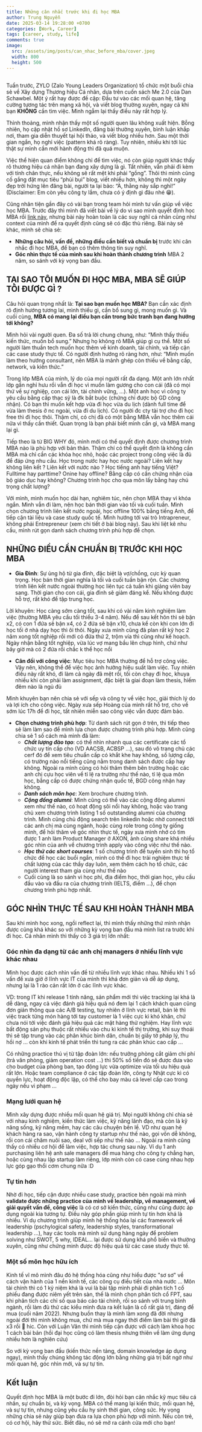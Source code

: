 ```yaml
---
title: Những cân nhắc trước khi đi học MBA
author: Trung Nguyễn
date: 2025-03-14 19:28:00 +0700
categories: [Work, Career]
tags: [career, study, life]
comments: true
image:
  src: /assets/img/posts/can_nhac_before_mba/cover.jpeg
  width: 800
  height: 500
---
```

## 

Tuần trước, ZYLO (Zalo Young Leaders Organization) tổ chức một buổi chia sẻ về Xây dựng Thương hiệu Cá nhân, dựa trên cuốn sách Me 2.0 của Dan Schawbel. Một ý rất hay được đề cập: Đầu tư vào các mối quan hệ, tăng cường tương tác trên mạng xã hội, và viết blog thường xuyên, ngay cả khi bạn **KHÔNG** cần tìm việc. Mình ngẫm lại thấy điều này rất hợp lý.

Thỉnh thoảng, mình nhận thấy một số người quen lâu không xuất hiện. Bỗng nhiên, họ cập nhật hồ sơ LinkedIn, đăng bài thường xuyên, bình luận khắp nơi, tham gia diễn thuyết tại hội thảo, và viết blog nhiều hơn. Sau một thời gian ngắn, họ nghỉ việc (pattern khá rõ ràng). Tuy nhiên, nhiều khi tới lúc thật sự mình cần mới hành động thì đã quá muộn.

Việc thể hiện quan điểm không chỉ để tìm việc, nó còn giúp người khác thấy rõ thương hiệu cá nhân bạn đang xây dựng là gì. Tất nhiên, vẫn phải đi kèm với tính chân thực, nếu không sẽ rất mệt khi phải “gồng”. Thôi thì mình cũng cố gắng đặt mục tiêu “phủi bụi” blog, viết nhiều hơn, không thì một ngày đẹp trời hứng lên đăng bài, người ta lại bảo: “À, thằng này sắp nghỉ!” (Disclaimer: Em còn yêu công ty lắm, chưa có ý định gì đâu nhé 😁).

Cũng nhân tiện gần đây có vài bạn trong team hỏi mình tư vấn giúp về việc học MBA. Trước đây thì mình đã viết bài về lý do vì sao mình quyết định học MBA rồi [link này](https://trung.tech/posts/why-mba/), nhưng bài này hoàn toàn là các suy nghĩ cá nhân cũng như context của mình để ra quyết định cũng sẽ có đặc thù riêng. Bài này sẽ khác, mình sẽ chia sẻ:
- **Những câu hỏi, vấn đề, những điều cần biết và chuẩn bị** trước khi cân nhắc đi học MBA, để bạn có thêm thông tin suy nghĩ.
- **Góc nhìn thực tế của mình sau khi hoàn thành chương trình** MBA 2 năm, so sánh với kỳ vọng ban đầu.

## TẠI SAO TÔI MUỐN ĐI HỌC MBA, MBA SẼ GIÚP TÔI ĐƯỢC GÌ ?

Câu hỏi quan trọng nhất là: **Tại sao bạn muốn học MBA?** Bạn cần xác định rõ định hướng tương lai, mình thiếu gì, cần bổ sung gì, mong muốn gì. Và cuối cùng, **MBA có mang lại điều bạn cần trong bức tranh bạn đang hướng tới không?**

Mình hỏi vài người quen. Đa số trả lời chung chung, như: “Mình thấy thiếu kiến thức, muốn bổ sung.” Nhưng họ không rõ MBA giúp gì cụ thể. Một số người làm thuần tech muốn học thêm về kinh doanh, tài chính, và tiếp cận các case study thực tế. Có người định hướng rõ ràng hơn, như: “Mình muốn làm theo hướng consultant, nên MBA là mảnh ghép còn thiếu về bằng cấp, network, và kiến thức.”

Trong lớp MBA của mình, lý do của mọi người rất đa dạng. Một anh lớn nhất lớp gần nghỉ hưu rồi vẫn đi học vì muốn làm gương cho con cái (đã có mọi thứ về sự nghiệp, con cái lớn, tài chính vững, ...). Một anh học vì công ty yêu cầu bằng cấp thạc sỹ là đk bắt buộc (chứng chỉ được bộ GD công nhận). Có bạn thì muốn kết hợp vừa đi học vừa du lịch (dành full time để vừa làm thesis ở nc ngoài, vừa đi du lịch). Có người đc cty tài trợ cho đi học free thì đi học thôi. Thậm chí, có chị đã có một bằng MBA vẫn học thêm cái nữa vì thấy cần thiết. Quan trọng là bạn phải biết mình cần gì, và MBA mang lại gì.

Tiếp theo là từ BIG WHY đó, mình mới có thể quyết định được chương trình MBA nào là phù hợp với bản thân. Thậm chí có thể quyết định là không cần MBA mà chỉ cần các khóa học nhỏ, hoặc các project trong công việc là đủ để đáp ứng nhu cầu. Học trong nước hay học nước ngoài? Liên kết hay không liên kết ? Liên kết với nước nào ? Học tiếng anh hay tiếng Việt? Fulltime hay parttime? Onine hay offline? Bằng cấp có cần chứng nhận của bộ giáo dục hay không? Chương trình học cho qua môn lấy bằng hay chú trọng chất lượng? 

Với mình, mình muốn học dài hạn, nghiêm túc, nên chọn MBA thay vì khóa ngắn. Mình vẫn đi làm, nên học bán thời gian vào tối và cuối tuần. Mình chọn chương trình liên kết nước ngoài, học offline 100% bằng tiếng Anh, để tiếp cận tài liệu và case study quốc tế. Mình hướng tới vai trò Intrapreneur, không phải Entrepreneur (xem chi tiết ở bài blog này). Sau khi liệt kê nhu cầu, mình rút gọn danh sách chương trình phù hợp để chọn.

## NHỮNG ĐIỀU CẦN CHUẨN BỊ TRƯỚC KHI HỌC MBA

- **Gia Đình**: 
Sự ủng hộ từ gia đình, đặc biệt là vợ/chồng, cực kỳ quan trọng. Học bán thời gian nghĩa là tối và cuối tuần bận rộn. Các chương trình liên kết nước ngoài thường học liên tục cả tuần khi giảng viên bay sang. Thời gian cho con cái, gia đình sẽ giảm đáng kể. Nếu không được hỗ trợ, rất khó để tập trung học.

Lời khuyên: Học càng sớm càng tốt, sau khi có vài năm kinh nghiệm làm việc (thường MBA yêu cầu tối thiểu 3-4 năm). Nếu để sau kết hôn thì sẽ bận x2, có con 1 đứa sẽ bận x4, có 2 đứa sẽ bận x10, chưa kể còn khi con lớn đi học tối ở nhà dạy học thì ôi thôi. Ngày xưa mình cũng đã plan rất kỹ học 2 năm xong tốt nghiệp rồi mới có đứa thứ 2, trộm vía thì cũng như kế hoạch. Ngày nhận bằng tốt nghiệp, vừa lúc vợ mang bầu lên chụp hình, chứ như bây giờ mà có 2 đứa rồi chắc k thể học nổi

- **Cân đối với công việc**: 
Mục tiêu học MBA thường để hỗ trợ công việc. Vậy nên, không thể để việc học ảnh hưởng hiệu suất làm việc. Tuy nhiên điều này rất khó, đi làm cả ngày đã mệt rồi, tối còn chạy đi học, khuya nhiều khi còn phải làm assignment, đặc biệt là giai đoạn làm thesis, hiếm đêm nào là ngủ đủ

Mình khuyên bạn nên chia sẻ với sếp và công ty về việc học, giải thích lý do và lợi ích cho công việc. Ngày xưa sếp Hoàng của mình rất hỗ trợ, cho về sớm lúc 17h để đi học, tất nhiên miễn sao công việc vẫn được đảm bảo.

- **Chọn chương trình phù hợp**: 
Từ danh sách rút gọn ở trên, thì tiếp theo sẽ làm làm sao để mình lựa chọn được chương trình phù hợp. Mình cũng chia sẻ 1 số cách mà mình đã làm:
  + ***Chất lượng đào tạo***: có thể nhìn nhanh qua các certificate các tổ chức uy tín cấp cho (VD AACSB, ACBSP ...), sau đó vô trang chủ các cerf đó để xem tiêu chuẩn cấp có khắt khe hay không, số lượng cấp, có trường nào nổi tiếng cũng nằm trong danh sách được cấp hay không. Ngoài ra mình cũng có hỏi thăm thêm bên trường hoặc các anh chị cựu học viên về tỉ lệ ra trường như thế nào, tỉ lệ qua môn học, bằng cấp có được chứng nhận quốc tế, BGD công nhận hay không.
  + ***Danh sách môn học***: Xem brochure chương trình.
  + ***Cộng đồng alumni***: Mình cũng có thể vào các cộng động alumni xem như thế nào, có hoạt động sôi nổi hay không, hoặc vào trang chủ xem chương trình listing 1 số outstanding alumni của chương trình. Mình cũng chủ động search trên linkedin hoặc nhờ connect tới các anh chị mà cùng ngành, hoặc cùng role trong công ty giống mình, để hỏi thăm về góc nhìn thực tế, ngày xưa mình nhớ có tìm được 1 anh làm Product Manager ở AXON, ảnh cũng share khá nhiều góc nhìn của anh về chương trình apply vào công việc như thế nào.
  + ***Học thử các short courses***: 1 số chương trình để tuyển sinh thì họ tổ chức để học các buổi ngắn, mình có thể đi học trải nghiệm thực tế chất lượng của các thầy dạy luôn, xem thêm cách họ tổ chức, các người interest tham gia cùng như thế nào
  + Cuối cùng là so sánh vì học phí, địa điểm học, thời gian học, yêu cầu đầu vào và đầu ra của chương trình (IELTS, điểm ...), để chọn chương trình phù hợp nhất.

## GÓC NHÌN THỰC TẾ SAU KHI HOÀN THÀNH MBA

Sau khi mình học xong, ngồi reflect lại, thì mình thấy những thứ mình nhận được cũng khá khác so với những kỳ vọng ban đầu mà mình list ra trước khi đi học. Cá nhân mình thì thấy có 3 giá trị lớn nhất:

### Góc nhìn đa dạng từ các anh chị managers ở nhiều lĩnh vực khác nhau
Mình học được cách nhìn vấn đề từ nhiều lĩnh vực khác nhau. Nhiều khi 1 số vấn đề xưa giờ ở lĩnh vực IT của mình thì khá đơn giản và dễ áp dụng, nhưng lại là 1 rào cản rất lớn ở các lĩnh vực khác. 

VD: trong IT khi release 1 tính năng, sản phẩm mới thì việc tracking lại khá là dễ dàng, ngay cả việc đánh giá hiệu quả nó đem lại 1 cách khách quan cũng đơn giản thông qua các A/B testing, tuy nhiên ở lĩnh vực retail, bán lẻ thì việc track từng món hàng tới tay customer là 1 việc cực kì khó khăn, chứ chưa nói tới việc đánh giá hiệu quả các mặt hàng thử nghiệm. Hay lĩnh vực bất động sản phụ thuộc rất nhiều vào chu kì kinh tế thị trường, khi suy thoái thì sẽ tập trung vào các phân khúc bình dân, chuẩn bị giấy tờ pháp lý, thu hồi nợ ... còn khi kinh tế phát triển thì tung ra các phân khúc cao cấp ... 

Có những practice thú vị từ tập đoàn lớn: nếu trưởng phòng cắt giảm chi phí (trả văn phòng, giảm operation cost ...) thì 50% số tiền đó sẽ được đưa vào cho budget của phòng ban, tạo động lực vừa optimize vừa tối ưu hiệu quả rất lớn. Hoặc team compliance ở các tập đoàn lớn, công ty Nhật cực kì có quyền lực, hoạt động độc lập, có thể cho bay màu cả level cấp cao trong ngày nếu vi phạm ...

### Mạng lưới quan hệ
Mình xây dựng được nhiều mối quan hệ giá trị. Mọi người không chỉ chia sẻ với nhau kinh nghiệm, kiến thức làm việc, kỹ năng lãnh đạo, mà còn là kỹ năng sống, kỹ năng mềm, hay các câu chuyện bên lề. VD như quan hệ khách hàng ra sao, vận hành công ty startup như thế nào, gọi vốn dễ không, rồi con cái chăm nuôi sao, deal với sếp như thế nào ... Ngoài ra mình cũng thấy có nhiều cơ hội để làm việc, hợp tác chung sau này. Ví dụ 1 anh purchasing liên hệ anh sale managers để mua hàng cho công ty chẳng hạn, hoặc cùng nhau lập startup làm riêng, lớp mình còn có case cùng nhau hợp lực góp gạo thổi cơm chung nữa :D

### Tự tin hơn
Nhờ đi học, tiếp cận được nhiều case study, practice bên ngoài mà mình **validate được những practice của mình về leadership, về management, về giải quyết vấn đề, công việc** là có cơ sở kiến thức, cũng như cũng được áp dụng ngoài kia tương tự. Điều này góp phần giúp mình tự tin hơn khá là nhiều. Ví dụ chương trình giúp mình hệ thống hóa lại các framework về leadership (pschylogical safety, leadership styles, transformational leadership ...), hay các tools mà mình sử dụng hàng ngày để problem solving như SWOT, 5 why, IDEAL... lại được sử dụng khá phổ biến và thường xuyên, cũng như chứng minh được độ hiệu quả từ các case study thực tế.

### Một số môn học hữu ích
Kinh tế vĩ mô mình đâu đó hệ thống hóa cũng như hiểu được "sơ sơ" về cách vận hành của 1 nền kinh tế, các công cụ điều tiết của nhà nước ... 
Môn tài chính thì có 1 kỷ niệm khá là vui là bài tập mình phải đi phân tích 1 cổ phiếu đang được niêm yết trên sàn, thế là mình chọn phân tích cổ FPT, sau khi phân tích các chỉ số qua báo cáo tài chính, rồi so sánh với trung bình ngành, rồi làm đủ thứ các kiểu mình đưa ra kết luận là cổ rất giá trị, đáng để mua (cuối năm 2022). Nhưng buồn thay là mình làm xong đã đời nhưng ngoài đời thì mình không mua, chứ mà mua ngay thời điểm làm bài thì giờ đã x3 rồi 🥲 hic. 
Còn với Luận Văn thì mình tiếp cận được với cách làm khoa học 1 cách bài bản (hồi đại học cũng có làm thesis nhưng thiên về làm ứng dụng nhiều hơn là nghiên cứu)

So với kỳ vọng ban đầu (kiến thức nền tảng, domain knowledge áp dụng ngay), mình thấy chúng không tác động lớn bằng những giá trị bất ngờ như mối quan hệ, góc nhìn mới, và sự tự tin.

## Kết luận
Quyết định học MBA là một bước đi lớn, đòi hỏi bạn cân nhắc kỹ mục tiêu cá nhân, sự chuẩn bị, và kỳ vọng. MBA có thể mang lại kiến thức, mối quan hệ, và sự tự tin, nhưng cũng yêu cầu hy sinh thời gian, công sức. Hy vọng những chia sẻ này giúp bạn đưa ra lựa chọn phù hợp với mình. Nếu còn trẻ, có cơ hội, hãy thử sức. Biết đâu, nó sẽ mở ra cánh cửa mới cho bạn!
